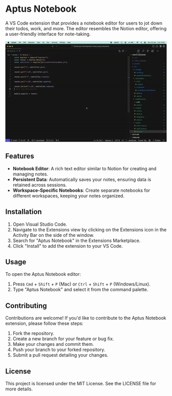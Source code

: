 # Aptus Notebook

A VS Code extension that provides a notebook editor for users to jot down their todos, work, and more. The editor resembles the Notion editor, offering a user-friendly interface for note-taking.

![Aptus Notebook Demo](https://raw.githubusercontent.com/mdsaban/aptus-vs-code/refs/heads/main/assets/aptus-demo.gif)

## Features

- **Notebook Editor**: A rich text editor similar to Notion for creating and managing notes.
- **Persistent Data**: Automatically saves your notes, ensuring data is retained across sessions.
- **Workspace-Specific Notebooks**: Create separate notebooks for different workspaces, keeping your notes organized.

## Installation

1. Open Visual Studio Code.
2. Navigate to the Extensions view by clicking on the Extensions icon in the Activity Bar on the side of the window.
3. Search for "Aptus Notebook" in the Extensions Marketplace.
4. Click "Install" to add the extension to your VS Code.

## Usage

To open the Aptus Notebook editor:

1. Press `Cmd` + `Shift` + `P` (Mac) or `Ctrl` + `Shift` + `P` (Windows/Linux).
2. Type "Aptus Notebook" and select it from the command palette.

## Contributing

Contributions are welcome! If you'd like to contribute to the Aptus Notebook extension, please follow these steps:

1. Fork the repository.
2. Create a new branch for your feature or bug fix.
3. Make your changes and commit them.
4. Push your branch to your forked repository.
5. Submit a pull request detailing your changes.

## License

This project is licensed under the MIT License. See the LICENSE file for more details.